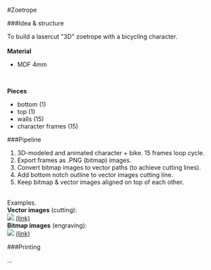 #Zoetrope


###Idea & structure

To build a lasercut "3D" zoetrope with a bicycling character.
<br/><br/>
<b>Material</b><br/>
- MDF 4mm<br/>
<br/>

<b>Pieces</b><br/>
- bottom (1) <br/>
- top (1) <br/>
- walls (15) <br/>
- character frames (15) <br/>

###Pipeline
1. 3D-modeled and animated character + bike. 15 frames loop cycle.<br/>
2. Export frames as .PNG (bitmap) images.<br/>
3. Convert bitmap images to vector paths (to achieve cutting lines).<br/>
4. Add bottom notch outline to vector images cutting line.<br/>
5. Keep bitmap & vector images aligned on top of each other.<br/>
<br/>
Examples.<br/>
<b>Vector images</b> (cutting):<br/>
<img src="https://raw.github.com/DigitalFabricationStudio/Project_0.2/master/toni.enstrom/03_zoetope_frames_cutting.png">
<a href="https://raw.github.com/DigitalFabricationStudio/Project_0.2/master/toni.enstrom/03_zoetope_frames_cutting.png">(link)</a>

<br/>
<b>Bitmap images</b> (engraving):<br/>
<img src="https://raw.github.com/DigitalFabricationStudio/Project_0.2/master/toni.enstrom/03_zoetope_frames_engraving.png">
<a href="https://raw.github.com/DigitalFabricationStudio/Project_0.2/master/toni.enstrom/03_zoetope_frames_engraving.png">(link)</a>

<br/>

###Printing

...